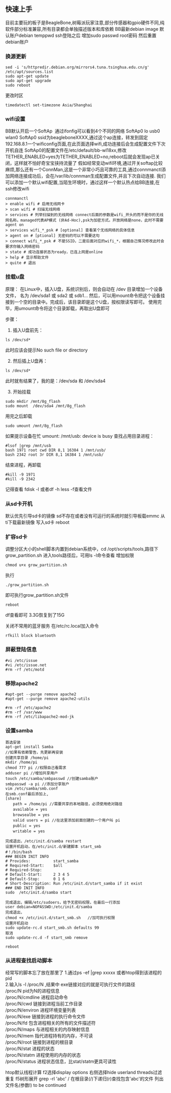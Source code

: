 ## 快速上手
目前主要玩的板子是BeagleBone,树莓派玩家注意,部分传感器和gpio硬件不同,纯软件部分标准兼容,所有目录都会单独描述版本和库依赖
BB最新debian image 默认账户debian temppwd
ssh登陆之后 增加sudo passwd root密码 然后重置debian账户

### 换源更新
```
sed -i 's/httpredir.debian.org/mirrors4.tuna.tsinghua.edu.cn/g' /etc/apt/sources.list
sudo apt-get update
sudo apt-get upgrade
sudo reboot
```

更改时区
```
timedatectl set-timezone Asia/Shanghai
```

### wifi设置
BB默认开启一个SoftAp  通过ifonfig可以看到4个不同的网络 SoftAp0 lo usb0 wlan0
SoftAp0 ssid为beagleboneXXXX,通过这个ap连接，转发到固定192.168.8.1一个wificonfig页面,在此页面选择wifi,成功连接后会生成配置文件下次开机自连
SoftAp0的配置文件在/etc/default/bb-wl18xx,修改TETHER_ENABLED=yes为TETHER_ENABLED=no,reboot后就会发现ap已关闭，这样就不怕好奇宝宝挟持流量了
假如经常变动wifi环境,通过开关softap比较麻烦,那么还有一个ConnMan,这是一个非常小巧且可靠的工具,通过connmanctl添加网络连接成功后，会在/var/lib/connman生成配置文件,并且下次自动连接.
我们可以添加一个默认wifi配置,当陌生环境时，通过这样一个默认热点给BB连接,在ssh修改wifi
```
connmanctl
> enable wifi # 启用无线网卡
> scan wifi # 扫描无线网络
> services # 列举扫描到的无线网络 connect后面的参数是wifi_开头的而不是你的无线网名称。managed代表AP模式 (非Ad-Hoc),psk为加密方式。开放网络是none，此时不需要agent on
> services wifi_*_psk # [optional] 查看某个无线网络的具体信息
> agent on # [ptional] 无密码的可以不需要这句
> connect wifi_*_psk # 不是SSID，二是后面对应的wifi_*，根据自己情况修改此时会要求你输入网络密码
> state # 成功连接状态为ready，已连上网是online
> help # 显示帮助文件
> quite # 退出
```

### 挂载u盘
原理：
在Linux中，插入U盘，系统识别后，则会自动在 /dev 目录增加一个设备文件，  名为 /dev/sda1 或 sda2 或 sdb1...
然后，可以用mount命令把这个设备挂接到一个空的目录中。完成后，该目录即是这个U盘，按权限读写即可。
使用完毕，用umount命令将这个目录卸载，再取出U盘即可

步骤：  
1. 插入U盘前先：
```
ls /dev/sd*
```
此时应该会提示No such file or directory  

2. 然后插上U盘再：
```
ls /dev/sd*
```
此时就有结果了，我的是：/dev/sda 和 /dev/sda4  

3. 开始挂载
```
sudo mkdir /mnt/8g_flash
sudo mount  /dev/sda4 /mnt/8g_flash
```
用完之后卸载
```
sudo umount /mnt/8g_flash
```

如果提示设备在忙
umount: /mnt/usb: device is busy
查找占用目录进程：
```
#lsof |grep /mnt/usb
bash 1971 root cwd DIR 8,1 16384 1 /mnt/usb/
bash 2342 root 3r DIR 8,1 16384 1 /mnt/usb/
```
结束进程，再卸载
```
#kill -9 1971
#kill -9 2342
```
记得查看 fdisk -l  或者df -h   less -f查看文件


### 从sd卡开机
默认优先引导sd卡的镜像 sd不存在或者没有可运行的系统时就引导板载emmc
从ti下载最新镜像 写入sd卡 reboot

### 扩容sd卡
调整分区大小的shell脚本内置到debian系统中，cd /opt/scripts/tools,路径下grow_partition.sh
进入tools路径后，可用ls -l命令查看
增加权限 
```
chmod u+x grow_partition.sh
```  
执行
```
./grow_partition.sh
```
即可执行grow_partition.sh文件
```
reboot 
```
df查看即可 3.3G恢复到了15G

关闭不常用的蓝牙服务 在/etc/rc.local加入命令
```
rfkill block bluetooth
```
### 屏蔽登陆信息
```
#vi /etc/issue
#vi /etc/issue.net
#rm -rf /etc/motd
```

### 移除apache2
```
#apt-get --purge remove apache2
#apt-get --purge remove apache2-utils

#rm -rf /etc/apache2
#rm -rf /var/www
#rm -rf /etc/libapache2-mod-jk
```
### 设置samba
```
首选安装
apt-get install Samba
//如果有依赖警告，先更新再安装
创建共享目录 /home/pi
mkdir /home/pi
chmod 777 pi //权限自己看需求
adduser pi //增加共享用户
touch /etc/samba/smbpasswd //创建samba账户
smbpasswd -a pi //添加分享账户
vim /etc/samba/smb.conf
在smb.conf最后添加上,
[share]
　　path = /home/pi //需要共享的本地路径，必须使用绝对路径
　　available = yes
　　browsealbe = yes
　　valid users = pi //在这里添加前面创建的一个用户叫 pi
　　public = yes
　　writable = yes
  
完成退出，/etc/init.d/samba restart
设置开机启动，在/etc/init.d/新建脚本 start_smb
#！/bin/bash
### BEGIN INIT INFO
# Provides:          start_samba
# Required-Start:    $all
# Required-Stop:
# Default-Start:     2 3 4 5
# Default-Stop:      0 1 6
# Short-Description: Run /etc/init.d/start_samba if it exist
### END INIT INFO
sudo  /etc/init.d/samba start

完成退出，编辑/etc/sudoers，给予无密码权限，在最后一行添加
user debian=NOPASSWD:/etc/init.d/samba
完成退出，
chmod +x /etc/init.d/start_smb.sh   //加可执行权限
设置开机启动
sudo update-rc.d start_smb.sh defaults 99
取消
sudo update-rc.d -f start_smb remove

reboot
```

### 从进程查找启动脚本
经常写的脚本忘了放在那里了
1.通过ps -ef |grep xxxxx 或者htop得到该进程的pid   
2.输入ls -l /proc/N ,结果中 exe链接对应的就是可执行文件的路径   
/proc/N pid为N的进程信息   
/proc/N/cmdline 进程启动命令   
/proc/N/cwd 链接到进程当前工作目录   
/proc/N/environ 进程环境变量列表   
/proc/N/exe 链接到进程的执行命令文件   
/proc/N/fd 包含进程相关的所有的文件描述符   
/proc/N/maps 与进程相关的内存映射信息   
/proc/N/mem 指代进程持有的内存，不可读   
/proc/N/root 链接到进程的根目录   
/proc/N/stat 进程的状态   
/proc/N/statm 进程使用的内存的状态   
/proc/N/status 进程状态信息，比stat/statm更具可读性   

htop默认线程计算 f2选择display options 右侧选择hide userland threads过滤重复 f5树形展开
grep -rl 'abc' / 在根目录(/)下递归(r)查找包含'abc'的文件 列出文件名(参数l)
to be continued




